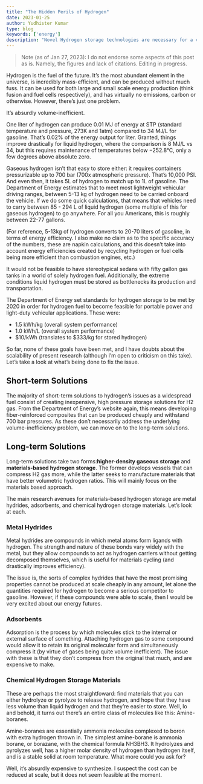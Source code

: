 ```yaml
---
title: "The Hidden Perils of Hydrogen"
date: 2023-01-25
author: Yudhister Kumar
type: blog
keywords: ['energy']
description: "Novel Hydrogen storage technologies are necessary for a clean energy future"
---
```

> Note (as of Jan 27, 2023): I do not endorse some aspects of this post as is. Namely, the figures and lack of citations. Editing in progress. 

Hydrogen is the fuel of the future. It’s the most abundant element in the universe, is incredibly mass-efficient, and can be produced without much fuss. It can be used for both large and small scale energy production (think fusion and fuel cells respectively), and has virtually no emissions, carbon or otherwise. However, there’s just one problem.

It’s absurdly volume-inefficient. 

One liter of hydrogen can produce 0.01 MJ of energy at STP (standard temperature and pressure, 273K and 1atm) compared to 34 MJ/L for gasoline. That’s 0.02% of the energy output for liter. Granted, things improve drastically for liquid hydrogen, where the comparison is 8 MJ/L vs 34, but this requires maintenance of temperatures below −252.8°C, only a few degrees above absolute zero. 

Gaseous hydrogen isn’t that easy to store either: it requires containers pressurizable up to 700 bar (700x atmospheric pressure). That’s 10,000 PSI. And even then, it takes 5L of hydrogen to match up to 1L of gasoline. The Department of Energy estimates that to meet most lightweight vehicular driving ranges, between 5-13 kg of hydrogen need to be carried onboard the vehicle. If we do some quick calculations, that means that vehicles need to carry between 85 - 294 L of liquid hydrogen (some multiple of this for gaseous hydrogen) to go anywhere. For all you Americans, this is roughly between 22-77 gallons. 

(For reference, 5-13kg of hydrogen converts to 20-70 liters of gasoline, in terms of energy efficiency. I also make no claim as to the specific accuracy of the numbers, these are napkin calculations, and this doesn’t take into account energy efficiencies created by recycling hydrogen or fuel cells being more efficient than combustion engines, etc.)

It would not be feasible to have stereotypical sedans with fifty gallon gas tanks in a world of solely hydrogen fuel. Additionally, the extreme conditions liquid hydrogen must be stored as bottlenecks its production and transportation. 

The Department of Energy set standards for hydrogen storage to be met by 2020 in order for hydrogen fuel to become feasible for portable power and light-duty vehicular applications. These were:
- 1.5 kWh/kg (overall system performance)
- 1.0 kWh/L (overall system performance)
- $10/kWh (translates to $333/kg for stored hydrogen)

So far, none of these goals have been met, and I have doubts about the scalability of present research (although I’m open to criticism on this take). Let’s take a look at what’s being done to fix the issue. 

## Short-term Solutions

The majority of short-term solutions to hydrogen’s issues as a widespread fuel consist of creating inexpensive, high pressure storage solutions for H2 gas. From the Department of Energy’s website again, this means developing fiber-reinforced composites that can be produced cheaply and withstand 700 bar pressures. As these don’t necessarily address the underlying volume-inefficiency problem, we can move on to the long-term solutions.

## Long-term Solutions

Long-term solutions take two forms:**higher-density gaseous storage** and **materials-based hydrogen storage**. The former develops vessels that can compress H2 gas more, while the latter seeks to manufacture materials that have better volumetric hydrogen ratios. This will mainly focus on the materials based approach. 

The main research avenues for materials-based hydrogen storage are metal hydrides, adsorbents, and chemical hydrogen storage materials. Let’s look at each.

### Metal Hydrides

Metal hydrides are compounds in which metal atoms form ligands with hydrogen. The strength and nature of these bonds vary widely with the metal, but they allow compounds to act as hydrogen carriers without getting decomposed themselves, which is useful for materials cycling (and drastically improves efficiency).

The issue is, the sorts of complex hydrides that have the most promising properties cannot be produced at scale cheaply in any amount, let alone the quantities required for hydrogen to become a serious competitor to gasoline. However, if these compounds were able to scale, then I would be very excited about our energy futures.

### Adsorbents 

Adsorption is the process by which molecules stick to the internal or external surface of something. Attaching hydrogen gas to some compound would allow it to retain its original molecular form and simultaneously compress it (by virtue of gases being quite volume inefficient). The issue with these is that they don’t compress from the original that much, and are expensive to make. 

### Chemical Hydrogen Storage Materials

These are perhaps the most straightfoward: find materials that you can either hydrolyze or pyrolyze to release hydrogen, and hope that they have less volume than liquid hydrogen and that they’re easier to store. Well, lo and behold, it turns out there’s an entire class of molecules like this: Amine-boranes.

Amine-boranes are essentially ammonia molecules complexed to boron with extra hydrogen thrown in. The simplest amine-borane is ammonia borane, or borazane, with the chemical formula NH3BH3. It hydrolyzes and pyrolyzes well, has a higher molar density of hydrogen than hydrogen itself, and is a stable solid at room temperature. What more could you ask for?

Well, it’s absurdly expensive to synthesize. I suspect the cost can be reduced at scale, but it does not seem feasible at the moment. 
